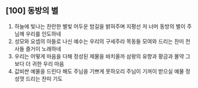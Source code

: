 ## [100] 동방의 별

1) 하늘에 빛나는 찬란한 별빛 어두운 밤길을 밝혀주며 지평선 저 너머 동방의 별이 주님께 우리를 인도하네  
2) 성모와 요셉의 아들로 나신 예수는 우리의 구세주라 목동들 모여와 드리는 찬미 천사들 즐거이 노래하네  
3) 우리는 어떻게 마음을 다해 정성된 제물을 바치올까 삼왕의 유향과 황금과 몰약 그 보다 더 귀한 우리 마음  
4) 값비싼 예물을 드린다 해도 주님을 기쁘게 못하오리 주님이 기꺼이 받으실 예물 정성껏 드리는 찬미 기도
